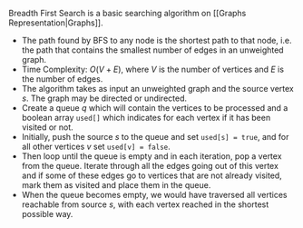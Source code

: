 Breadth First Search is a basic searching algorithm on [[Graphs Representation|Graphs]].
- The path found by BFS to any node is the shortest path to that node, i.e. the path that contains the smallest number of edges in an unweighted graph.
- Time Complexity: $O(V+E)$, where $V$ is the number of vertices and $E$ is the number of edges.
- The algorithm takes as input an unweighted graph and the source vertex $s$. The graph may be directed or undirected.
- Create a queue $q$ which will contain the vertices to be processed and a boolean array `used[]` which indicates for each vertex if it has been visited or not.
- Initially, push the source $s$ to the queue and set `used[s] = true`, and for all other vertices $v$ set `used[v] = false`.
- Then loop until the queue is empty and in each iteration, pop a vertex from the queue. Iterate through all the edges going out of this vertex and if some of these edges go to vertices that are not already visited, mark them as visited and place them in the queue.
- When the queue becomes empty, we would have traversed all vertices reachable from source $s$, with each vertex reached in the shortest possible way.